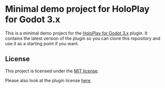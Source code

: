 # Minimal demo project for HoloPlay for Godot 3.x

This is a minimal demo project for the [HoloPlay for Godot 3.x](https://github.com/CaptainProton42/GodotHoloPlay) plugin. It contains the latest version of the plugin so you can clone this repository and use it as a starting point if you want.

## License

This project is licensed under the [MIT license](LICENSE.md).

Please also look at the plugin license [here](https://github.com/CaptainProton42/GodotHoloPlay#license).
